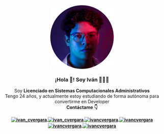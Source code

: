 <p align="center" width="300">
   <img align="center" width="200" src="https://github.com/Ivancvergara/Ivancvergara/blob/5578e430eb20e51f0a65cea9a16e951c3aaecd5d/images/profile.png" />
   <h3 align="center">¡Hola 👋! Soy Iván 👨🏻‍💻</h3>
</p>

<p align="center">Soy <strong>Licenciado en Sistemas Computacionales Administrativos</strong><br/>Tengo 24 años, y actualmente estoy estudiando de forma autónoma para convertirme en Developer<br><strong>Contáctame 👇<strong></p>
<p align="center">
  <a href="https://instagram.com/ivan_cvergara" target="blank">
    <img align="center" src="https://cdn.jsdelivr.net/npm/simple-icons@3.0.1/icons/instagram.svg" alt="ivan_cvergara" height="28px" width="28px" />
  </a>
  <a href="https://twitter.com/ivan_cvergara" target="blank">
    <img align="center" src="https://cdn.jsdelivr.net/npm/simple-icons@3.0.1/icons/twitter.svg" alt="ivan_cvergara" height="28px" width="28px" />
  </a>
  <a href="https://facebook.com/ivan_cvergara" target="blank">
    <img align="center" src="https://cdn.jsdelivr.net/npm/simple-icons@3.0.1/icons/facebook.svg" alt="ivancvergara" height="28px" width="28px" />
  </a>
  <a href="https://wa.me/527821889102" target="blank">
    <img align="center" src="https://cdn.jsdelivr.net/npm/simple-icons@3.0.1/icons/whatsapp.svg" alt="ivancvergara" height="28px" width="28px" />
  </a>
  
  <a href="https://www.linkedin.com/in/irving-ivan-cuevas-vergara/" target="blank">
    <img align="center" src="https://cdn.jsdelivr.net/npm/simple-icons@3.0.1/icons/linkedin.svg" alt="ivancvergara" height="28px" width="28px" />
  </a>
  
  <a href="mailto:irving_ivan1906@hotmail.com" target="blank">
    <img align="center" src="https://cdn.jsdelivr.net/npm/simple-icons@3.0.1/icons/microsoftoutlook.svg" alt="ivancvergara" height="28px" width="28px" />
  </a>
</p>
